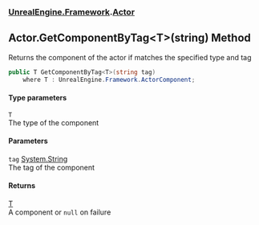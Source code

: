 ### [UnrealEngine.Framework](UnrealEngine_Framework.md 'UnrealEngine.Framework').[Actor](Actor.md 'UnrealEngine.Framework.Actor')
## Actor.GetComponentByTag&lt;T&gt;(string) Method
Returns the component of the actor if matches the specified type and tag  
```csharp
public T GetComponentByTag<T>(string tag)
    where T : UnrealEngine.Framework.ActorComponent;
```
#### Type parameters
<a name='UnrealEngine_Framework_Actor_GetComponentByTag_T_(string)_T'></a>
`T`  
The type of the component
  
#### Parameters
<a name='UnrealEngine_Framework_Actor_GetComponentByTag_T_(string)_tag'></a>
`tag` [System.String](https://docs.microsoft.com/en-us/dotnet/api/System.String 'System.String')  
The tag of the component
  
#### Returns
[T](Actor_GetComponentByTag_T_(string).md#UnrealEngine_Framework_Actor_GetComponentByTag_T_(string)_T 'UnrealEngine.Framework.Actor.GetComponentByTag&lt;T&gt;(string).T')  
A component or `null` on failure
